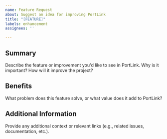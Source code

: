 ```yaml
---
name: Feature Request
about: Suggest an idea for improving PortLink
title: "[FEATURE]"
labels: enhancement
assignees: ''

---
```


## Summary

Describe the feature or improvement you'd like to see in PortLink. Why is it important? How will it improve the project?

## Benefits

What problem does this feature solve, or what value does it add to PortLink?

## Additional Information

Provide any additional context or relevant links (e.g., related issues, documentation, etc.).

